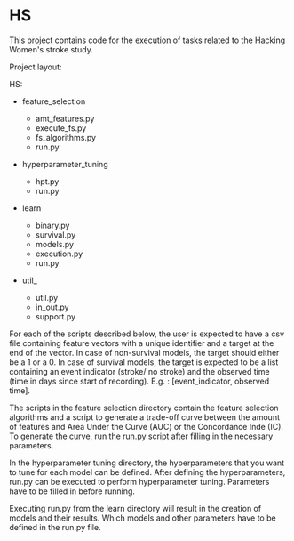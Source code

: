# HS

This project contains code for the execution of tasks related to the Hacking Women's stroke study.

Project layout:

HS:
  - feature_selection
      - amt_features.py
      - execute_fs.py
      - fs_algorithms.py
      - run.py
      
  - hyperparameter_tuning
      - hpt.py
      - run.py
      
  - learn
      - binary.py
      - survival.py
      - models.py
      - execution.py
      - run.py
      
  - util_
      - util.py
      - in_out.py
      - support.py
      
For each of the scripts described below, the user is expected to have a csv file containing feature vectors with a unique identifier and a target at the end of the vector. In case of non-survival models, the target should either be a 1 or a 0. In case of survival models, the target is expected to be a list containing an event indicator (stroke/ no stroke) and the observed time (time in days since start of recording). E.g. : [event_indicator, observed time].

The scripts in the feature selection directory contain the feature selection algorithms and a script to generate a trade-off curve between the amount of features and Area Under the Curve (AUC) or the Concordance Inde (IC). To generate the curve, run the run.py script after filling in the necessary parameters.

In the hyperparameter tuning directory, the hyperparameters that you want to tune for each model can be defined. After defining the hyperparameters, run.py can be executed to perform hyperparameter tuning. Parameters have to be filled in before running.

Executing run.py from the learn directory will result in the creation of models and their results. Which models and other parameters have to be defined in the run.py file.  
